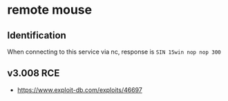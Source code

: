 # remote mouse

## Identification

When connecting to this service via nc, response is `SIN 15win nop nop 300`

## v3.008 RCE

* https://www.exploit-db.com/exploits/46697